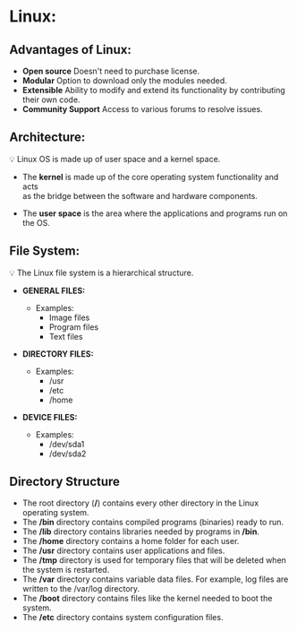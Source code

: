 # Linux:

## Advantages of Linux:

- **Open source** Doesn't need to purchase license.
- **Modular**  Option to download only the modules needed.
- **Extensible** Ability to modify and extend its functionality by contributing their own code.
- **Community Support** Access to various forums to resolve issues.

## Architecture:

💡 Linux OS is made up of user space and a kernel space.

- The **kernel** is made up of the core operating system functionality and acts  
as the bridge between the software and hardware components.

- The **user space** is the area where the applications and programs run on the OS.

## File System:

💡 The Linux file system is a hierarchical structure.

- **GENERAL FILES:** 
    - Examples:
        - Image files
        - Program files
        - Text files  

- **DIRECTORY FILES:**
    - Examples:
        - /usr
        - /etc
        - /home

- **DEVICE FILES:**
    - Examples:
        - /dev/sda1
        - /dev/sda2


## Directory Structure

- The root directory (**/**) contains every other directory in the Linux operating system.
- The **/bin** directory contains compiled programs (binaries) ready to run.
- The **/lib** directory contains libraries needed by programs in **/bin**.
- The **/home** directory contains a home folder for each user.
- The **/usr** directory contains user applications and files.
- The **/tmp** directory is used for temporary files that will be deleted when the system is restarted.
- The **/var** directory contains variable data files. For example, log files are written to the /var/log directory.
- The **/boot** directory contains files like the kernel needed to boot the system.
- The **/etc** directory contains system configuration files.